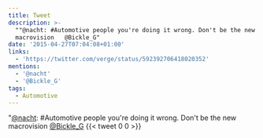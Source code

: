 ```yaml
---
title: Tweet
description: >-
  ""@nacht: #Automotive people you're doing it wrong. Don't be the new
  macrovision   @Bickle_G"
date: '2015-04-27T07:04:08+01:00'
links:
  - 'https://twitter.com/verge/status/592392706418020352'
mentions:
  - '@nacht'
  - '@Bickle_G'
tags:
  - Automotive
---
```

"[@nacht](https://twitter.com/@nacht): #Automotive people you're doing it wrong. Don't be the new macrovision   [@Bickle_G](https://twitter.com/@Bickle_G)
      {{< tweet 0 0 >}}
    
